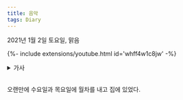 ```yaml
---
title: 음악
tags: Diary
---
```


2021년 1월 2일 토요일, 맑음

<!--more-->

{%- include extensions/youtube.html id='whff4w1c8jw' -%}

<details>
<summary>가사</summary>
<div markdown="1">

うるさいほどに高鳴る胸が
우루사이호도니 타카나루 무네가
시끄러울 정도로 고동치는 가슴이

柄にもなく竦む足が今
카라니모나쿠 스쿠무 아시가 이마
답지않게 움츠러든 다리가 지금

静かに頬を伝う涙が
시즈카니 호호오 츠타우 나미다가
조용히 뺨을 타고 흐르는 눈물이

私に知らせる　これが初恋と
와타시니 시라세루　코레가 하츠코이또
내게 알려줘　이게 첫사랑이라고

I need you, I need you

I need you, I need you

<br>

人間なら誰しも
닌겐나라 다레시모
사람이라면 누구나

当たり前に恋をするものだと
아타리마에니 코이오 스루모노다토
당연히 사랑을 하는 거라고

ずっと思っていた　だけど
즛-또 오못떼이따　다케도
계속 생각했어　하지만

もしもあなたに出会わずにいたら
모시모 아나타니 데아와즈니이따라
만약 당신을 만나지 못했더라면

誰かにいつかこんな気持ちに
다레카니 이츠카 콘나 키모치니
다른 누군가에게 언젠가 이런 기분이

させられたとは思えない
사세라레타또와 오모에나이
되었을 거라곤 생각할 수 없어

うるさいほどに高鳴る胸が
우루사이호도니 타카나루 무네가
시끄러울 정도로 고동치는 가슴이

勝手に走り出す足が今
캇떼니 하시리다스 아시가 이마
멋대로 달려나가는 다리가 지금

確かに頬を伝う涙が
타시카니 호호오 츠타우 나미다가
분명히 뺨을 타고 흐르는 눈물이

私に知らせる　これが初恋と
와타시니 시라세루　코레가 하츠코이또
내게 알려줘　이게 첫사랑이라고

I need you, I need you

I need you, I need you

<br>

どうしようもないことを
도우시요우모나이 코토오
어찌할 수 없는 일을

人のせいにしては
히토노세이니 시떼와
남탓으로 하고는

受け入れてるフリをしていたんだ
우케이레떼루 후리오 시떼이딴다
받아들인 척을 하고 있었어

ずっと
즛-또
계속

もしもあなたに出会わずにいたら
모시모 아나타니 데아와즈니이따라
만약 당신을 만나지 못했더라면

私はただ生きていたかもしれない
와타시와 타다 이키테이타카모 시레나이
나는 그저 살고 있었을지도 몰라

生まれてきた意味も知らずに
우마레떼키따 이미모 시라즈니
태어난 의미도 모른 채

言葉一つで傷つくような
코토바 히토츠데 키즈츠쿠요우나
말 한마디로 상처받는

ヤワな私を捧げたい今
야와나 와타시오 사사게타이 이마
나약한 나를 바치고 싶어 지금

二度と訪れない季節が
니도토 오토즈레나이 키세츠가
두 번 다시 찾아오지 않을 계절이

終わりを告げようとしていた
오와리오 츠게요우또 시떼이따
끝을 고하려 하고 있었어

不器用に
부키요우니
서투르게

欲しいものが
호시이 모노가
바라는 게

手の届くとこに見える
테노 토도쿠토코니 미에루
손이 닿는 곳에 보여

追わずにいられるわけがない
오와즈니 이라레루와케가 나이
쫓지 않고 있을 수 없어

正しいのかなんて本当は
타다시이노카난떼 혼토우와
올바른지 같은 거 사실은

誰も知らない
다레모 시라나이
누구도 알지 못해

風に吹かれ震える梢が
카제니 후카레 후루에루 코즈에가
바람에 맞아 흔들리는 나뭇가지가

陽の射す方へと伸びていくわ
히노사스 호우에또 노비떼이쿠와
햇빛이 비추는 쪽으로 뻗어 가

小さなことで喜び合えば
치이사나 코토데 요로코비아에바
작은 일로 함께 기뻐하고

小さなことで傷つきもした
치이사나 코토데 키즈츠키모시따
작은 일로 상처 입기도 했어

狂おしく高鳴る胸が
쿠루오시쿠 타카나루 무네가
미칠 듯이 고동치는 가슴이

優しく肩を打つ雨が今
야사시쿠 카타오 우츠 아메가 이마
부드럽게 어깨를 두드리는 비가 지금

こらえても溢れる涙が
코라에떼모 아후레루 나미다가
참으려해도 흘러넘치는 눈물이

私に知らせる　これが初恋と
와타시니 시라세루　코레가 하츠코이또
내게 알려줘　이게 첫사랑이라고

I need you, I need you

I need you, I need you

</div>
</details>

<br>

오랜만에 수요일과 목요일에 월차를 내고 집에 있었다.